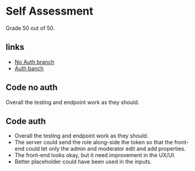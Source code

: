 # Self Assessment
Grade 50 out of 50.

## links
- [No Auth branch](https://github.com/Juan-Valen/exam-recap/tree/noAuth)
- [Auth banch](https://github.com/Juan-Valen/exam-recap/tree/juan/auth)
## Code no auth
Overall the testing and endpoint work as they should.
## Code auth
- Overall the testing and endpoint work as they should.
- The server could send the role along-side the token so that the front-end could let only the admin and moderator edit and add properties.
- The front-end looks okay, but it need improvement in the UX/UI.
- Better placeholder could have been used in the inputs.
